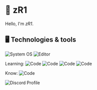 # 👋 zR1
Hello, I'm *zR1*.

## 🖥️ Technologies & tools

![System OS](https://img.shields.io/badge/OS-Windows-informational?style=flat&logo=OS&logoColor=white&color=2bbc8a)
![Editor](https://img.shields.io/badge/Editor-VScode-informational?style=flat&logo=Editor&logoColor=white&color=2bbc8a)

Learning: 
![Code](https://img.shields.io/badge/Code-JavaScript-informational?style=flat&logo=Code&logoColor=white&color=2bbc8a)
![Code](https://img.shields.io/badge/Code-NodeJS-informational?style=flat&logo=Code&logoColor=white&color=2bbc8a)
![Code](https://img.shields.io/badge/Code-HTML-informational?style=flat&logo=Code&logoColor=white&color=2bbc8a)
![Code](https://img.shields.io/badge/Code-CSS-informational?style=flat&logo=Code&logoColor=white&color=2bbc8a)

Know: 
![Code](https://img.shields.io/badge/Code-LuaU-informational?style=flat&logo=Code&logoColor=white&color=2bbc8a)

<img src="https://lanyard.cnrad.dev/api/1143321328405971064" alt="Discord Profile"/>
